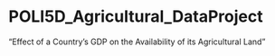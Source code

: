 # POLI5D_Agricultural_DataProject
“Effect of a Country’s GDP on the Availability of its Agricultural Land”
